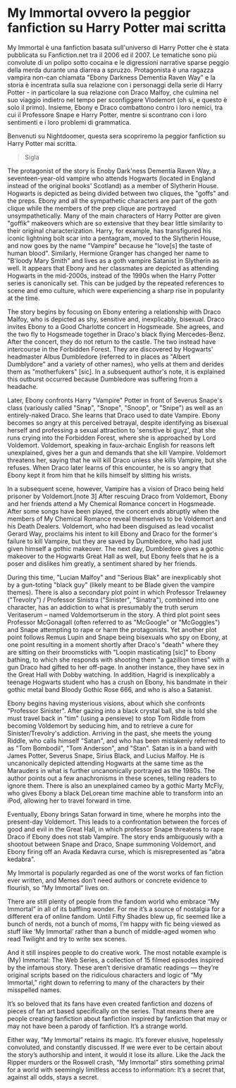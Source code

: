 # My Immortal ovvero la peggior fanfiction su Harry Potter mai scritta

My Immortal è una fanfiction basata sull'universo di Harry Potter che è stata pubblicata su Fanfiction.net tra il 2006 ed il 2007. Le tematiche sono più convolute di un polipo sotto cocaina e le digressioni narrative sparse peggio della merda durante una diarrea a spruzzo. Protagonista è una ragazza vampira non-can chiamata "Ebony Darkness Dementia Raven Way" e la storia è incentrata sulla sua relazione con i personaggi della serie di Harry Potter - in particolare la sua relazione con Draco Malfoy, che culmina nel suo viaggio indietro nel tempo per sconfiggere Vlodemort (oh si, e questo è solo il primo). Insieme, Ebony e Draco combattono contro i loro nemici, tra cui il Professore Snape e Harry Potter, mentre si scontrano con i loro sentimenti e i loro problemi di grammatica.

Benvenuti su Nightdoomer, questa sera scopriremo la peggior fanfiction su Harry Potter mai scritta.

> Sigla

The protagonist of the story is Enoby Dark'ness Dementia Raven Way, a seventeen-year-old vampire who attends Hogwarts (located in England instead of the original books' Scotland) as a member of Slytherin House. Hogwarts is depicted as being divided between two cliques, the "goffs" and the preps. Ebony and all the sympathetic characters are part of the goth clique while the members of the prep clique are portrayed unsympathetically. Many of the main characters of Harry Potter are given "goffik" makeovers which are so extensive that they bear little similarity to their original characterization. Harry, for example, has transfigured his iconic lightning bolt scar into a pentagram, moved to the Slytherin House, and now goes by the name "Vampire" because he "love[s] the taste of human blood". Similarly, Hermione Granger has changed her name to "B'loody Mary Smith" and lives as a goth vampire Satanist in Slytherin as well. It appears that Ebony and her classmates are depicted as attending Hogwarts in the mid-2000s, instead of the 1990s when the Harry Potter series is canonically set. This can be judged by the repeated references to scene and emo culture, which were experiencing a sharp rise in popularity at the time.

The story begins by focusing on Ebony entering a relationship with Draco Malfoy, who is depicted as shy, sensitive and, inexplicably, bisexual. Draco invites Ebony to a Good Charlotte concert in Hogsmeade. She agrees, and the two fly to Hogsmeade together in Draco's black flying Mercedes-Benz. After the concert, they do not return to the castle. The two instead have intercourse in the Forbidden Forest. They are discovered by Hogwarts' headmaster Albus Dumbledore (referred to in places as "Albert Dumblydore" and a variety of other names), who yells at them and derides them as "motherfukers" [sic]. In a subsequent author's note, it is explained this outburst occurred because Dumbledore was suffering from a headache.

Later, Ebony confronts Harry "Vampire" Potter in front of Severus Snape's class (variously called "Snap", "Snope", "Snoop", or "Snipe") as well as an entirely-naked Draco. She learns that Draco used to date Vampire. Ebony becomes so angry at this perceived betrayal, despite identifying as bisexual herself and professing a sexual attraction to 'sensitive bi guyz', that she runs crying into the Forbidden Forest, where she is approached by Lord Voldemort. Voldemort, speaking in faux-archaic English for reasons left unexplained, gives her a gun and demands that she kill Vampire. Voldemort threatens her, saying that he will kill Draco unless she kills Vampire, but she refuses. When Draco later learns of this encounter, he is so angry that Ebony kept it from him that he kills himself by slitting his wrists.

In a subsequent scene, however, Vampire has a vision of Draco being held prisoner by Voldemort.[note 3] After rescuing Draco from Voldemort, Ebony and her friends attend a My Chemical Romance concert in Hogsmeade. After some songs have been played, the concert ends abruptly when the members of My Chemical Romance reveal themselves to be Voldemort and his Death Dealers. Voldemort, who had been disguised as lead vocalist Gerard Way, proclaims his intent to kill Ebony and Draco for the former's failure to kill Vampire, but they are saved by Dumbledore, who had just given himself a gothic makeover. The next day, Dumbledore gives a gothic makeover to the Hogwarts Great Hall as well, but Ebony feels that he is a poser and dislikes him greatly, a sentiment shared by her friends.

During this time, "Lucian Malfoy" and "Serious Blak" are inexplicably shot by a gun-toting "black guy" (likely meant to be Blade given the vampire themes). There is also a secondary plot point in which Professor Trelawney ("Trevolry") / Professor Sinistra ("Sinister", "Sinatra"), combined into one character, has an addiction to what is presumably the truth serum Veritaserum – named Voldemortserum in the story. A third plot point sees Professor McGonagall (often referred to as "McGoogle" or "McGoggles") and Snape attempting to rape or harm the protagonists. Yet another plot point follows Remus Lupin and Snape being bisexuals who spy on Ebony, at one point resulting in a moment shortly after Draco's "death" where they are sitting on their broomsticks with "Loopin masticating [sic]" to Ebony bathing, to which she responds with shooting them "a gazillion times" with a gun Draco had gifted to her off-page. In another instance, they have sex in the Great Hall with Dobby watching. In addition, Hagrid is inexplicably a teenage Hogwarts student who has a crush on Ebony, his bandmate in their gothic metal band Bloody Gothic Rose 666, and who is also a Satanist.

Ebony begins having mysterious visions, about which she confronts "Professor Sinister". After gazing into a black crystal ball, she is told she must travel back in "tim" (using a pensieve) to stop Tom Riddle from becoming Voldemort by seducing him, and to retrieve a cure for Sinister/Trevolry's addiction. Arriving in the past, she meets the young Riddle, who calls himself "Satan", and who has been mistakenly referred to as "Tom Bombodil", "Tom Anderson", and "Stan". Satan is in a band with James Potter, Severus Snape, Sirius Black, and Lucius Malfoy. He is uncanonically depicted attending Hogwarts at the same time as the Marauders in what is further uncanonically portrayed as the 1980s. The author points out a few anachronisms in these scenes, telling readers to ignore them. There is also an unexplained cameo by a gothic Marty McFly, who gives Ebony a black DeLorean time machine able to transform into an iPod, allowing her to travel forward in time.

Eventually, Ebony brings Satan forward in time, where he morphs into the present-day Voldemort. This leads to a confrontation between the forces of good and evil in the Great Hall, in which professor Snape threatens to rape Draco if Ebony does not stab Vampire. The story ends ambiguously with a shootout between Snape and Draco, Snape summoning Voldemort, and Ebony firing off an Avada Kedavra curse, which is misrepresented as "abra kedabra".

My Immortal is popularly regarded as one of the worst works of fan fiction ever written, and Memes don’t need authors or concrete evidence to flourish, so “My Immortal” lives on. 

There are still plenty of people from the fandom world who embrace “My Immortal” in all of its baffling wonder. For me it’s a source of nostalgia for a different era of online fandom. Until Fifty Shades blew up, fic seemed like a bunch of nerds, not a bunch of moms, I’m happy with fic being viewed as stuff like ‘My Immortal’ rather than a bunch of middle-aged women who read Twilight and try to write sex scenes.

And it still inspires people to do creative work. The most notable example is (My) Immortal: The Web Series, a collection of 15 filmed episodes inspired by the infamous story. These aren’t derisive dramatic readings — they’re original scripts based on the ridiculous characters and logic of “My Immortal,” right down to referring to many of the characters by their misspelled names.

It’s so beloved that its fans have even created fanfiction and dozens of pieces of fan art based specifically on the series. That means there are people creating fanfiction about fanfiction inspired by fanfiction that may or may not have been a parody of fanfiction. It’s a strange world.

Either way, “My Immortal” retains its magic. It’s forever elusive, hopelessly convoluted, and constantly discussed. If we were ever to be certain about the story’s authorship and intent, it would it lose its allure. Like the Jack the Ripper murders or the Roswell crash, “My Immortal” stirs something primal for a world with seemingly limitless access to information: It’s a secret that, against all odds, stays a secret.

